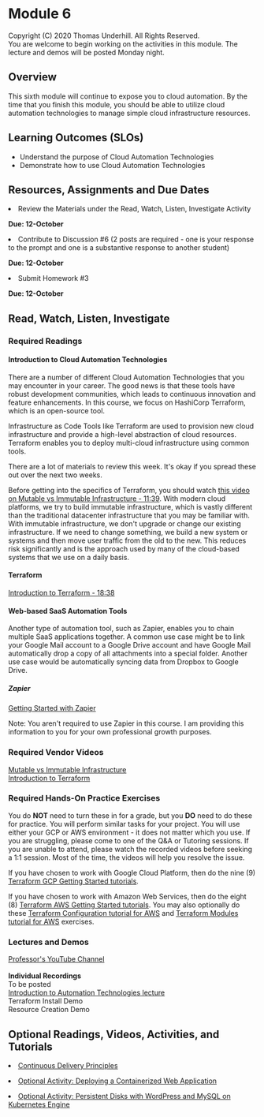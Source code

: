 # Module 6
Copyright (C) 2020 Thomas Underhill.  All Rights Reserved.
<br>
You are welcome to begin working on the activities in this module.  The lecture and demos will be posted Monday night.

## Overview
This sixth module will continue to expose you to cloud automation.  By the time that you finish this module, you should be able to utilize cloud automation technologies to manage simple cloud infrastructure resources.

## Learning Outcomes (SLOs)
* Understand the purpose of Cloud Automation Technologies
* Demonstrate how to use Cloud Automation Technologies

## Resources, Assignments and Due Dates

<li>Review the Materials under the Read, Watch, Listen, Investigate Activity<br>

****Due: 12-October****

<li>Contribute to Discussion #6 (2 posts are required - one is your response to the prompt and one is a substantive response to another student) <br>

****Due: 12-October**** <br>

<li>Submit Homework #3 <br>

****Due: 12-October**** <br>


## Read, Watch, Listen, Investigate
### Required Readings
#### Introduction to Cloud Automation Technologies

There are a number of different Cloud Automation Technologies that you may encounter in your career.  The good news is that these tools have robust development communities, which leads to continuous innovation and feature enhancements.  In this course, we focus on HashiCorp Terraform, which is an open-source tool.

Infrastructure as Code Tools like Terraform are used to provision new cloud infrastructure and provide a high-level abstraction of cloud resources.  Terraform enables you to deploy multi-cloud infrastructure using common tools.  

There are a lot of materials to review this week.  It's okay if you spread these out over the next two weeks.

Before getting into the specifics of Terraform, you should watch [this video on Mutable vs Immutable Infrastructure - 11:39](https://www.youtube.com/watch?v=II4PFe9BbmE).  With modern cloud platforms, we try to build immutable infrastructure, which is vastly different than the traditional datacenter infrastructure that you may be familiar with.  With immutable infrastructure, we don't upgrade or change our existing infrastructure.  If we need to change something, we build a new system or systems and then move user traffic from the old to the new.  This reduces risk significantly and is the approach used by many of the cloud-based systems that we use on a daily basis.<br>

#### Terraform
[Introduction to Terraform - 18:38](https://www.youtube.com/watch?v=h970ZBgKINg)

#### Web-based SaaS Automation Tools
Another type of automation tool, such as Zapier, enables you to chain multiple SaaS applications together.  A common use case might be to link your Google Mail account to a Google Drive account and have Google Mail automatically drop a copy of all attachments into a special folder.  Another use case would be automatically syncing data from Dropbox to Google Drive.

##### Zapier
[Getting Started with Zapier](https://www.youtube.com/watch?v=v98d2tH3wfc&utm)

Note: You aren't required to use Zapier in this course.  I am providing this information to you for your own professional growth purposes.

### Required Vendor Videos
[Mutable vs Immutable Infrastructure](https://www.youtube.com/watch?v=II4PFe9BbmE)<br>
[Introduction to Terraform](https://www.youtube.com/watch?v=h970ZBgKINg)<br>

### Required Hands-On Practice Exercises
You do **NOT** need to turn these in for a grade, but you **DO** need to do these for practice.  You will perform similar tasks for your project.  You will use either your GCP or AWS environment - it does not matter which you use.  If you are struggling, please come to one of the Q&A or Tutoring sessions.  If you are unable to attend, please watch the recorded videos before seeking a 1:1 session.  Most of the time, the videos will help you resolve the issue.<br>

If you have chosen to work with Google Cloud Platform, then do the nine (9) [Terraform GCP Getting Started tutorials](https://learn.hashicorp.com/collections/terraform/gcp-get-started).<br>

If you have chosen to work with Amazon Web Services, then do the eight (8) [Terraform AWS Getting Started tutorials](https://learn.hashicorp.com/collections/terraform/aws-get-started).  You may also optionally do these [Terraform Configuration tutorial for AWS](https://learn.hashicorp.com/collections/terraform/configuration-language) and [Terraform Modules tutorial for AWS](https://learn.hashicorp.com/collections/terraform/modules) exercises.<br>

### Lectures and Demos
[Professor's YouTube Channel](https://www.youtube.com/channel/UC3vqKF4jspXh8hxFLpTfsyw?view_as=subscriber)<br><br>
****Individual Recordings****<br>
To be posted<br>
[Introduction to Automation Technologies lecture](https://youtu.be/pBAbid6vhJM)<br>
Terraform Install Demo<br>
Resource Creation Demo<br>

## Optional Readings, Videos, Activities, and Tutorials
[<li>Continuous Delivery Principles](https://www.atlassian.com/continuous-delivery/principles/continuous-integration-vs-delivery-vs-deployment)

[<li>Optional Activity: Deploying a Containerized Web Application](https://cloud.google.com/kubernetes-engine/docs/tutorials/hello-app)<br>

[<li>Optional Activity: Persistent Disks with WordPress and MySQL on Kubernetes Engine](https://cloud.google.com/kubernetes-engine/docs/tutorials/persistent-disk)
